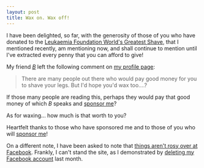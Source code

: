 ```yaml
---
layout: post
title: Wax on. Wax off!
---
```


I have been delighted, so far, with the generosity of those of you who have
donated to the [Leukaemia Foundation World's Greatest
Shave](/blog/2009/02/15/please-sponsor-me-in-world's-greatest-shave-2009/), that I
mentioned recently, am mentioning now, and shall continue to mention until I've
extracted every penny that you can afford to give!


My friend [_B_](https://aboycalledbrian.blogspot.com/) left the following comment
on [my profile
page](https://my.imisfriendraising.com.au/personalPage.aspx?SID=54895):

> There are many people out there who would pay good money for you to shave
your legs. But I'd hope you'd wax too....?

If those many people are reading this, perhaps they would pay that good money of
which _B_ speaks and [sponsor
me](https://secure.imisfriendraising.com.au/registrant/donate.aspx?EventID=9529&amp;LangPref=en-CA&amp;SPID=1239819)?


As for waxing... how much is that worth to you?


Heartfelt thanks to those who have sponsored me and to those of you who will
[sponsor
me](https://secure.imisfriendraising.com.au/registrant/donate.aspx?EventID=9529&amp;LangPref=en-CA&amp;SPID=1239819)!


On a different note, I have been asked to note that [things aren't rosy over at
Facebook](https://www.bbc.co.uk/blogs/technology/2009/02/facebook_still_showing_growing.html).
Frankly, I can't stand the site, as I demonstrated by [deleting my Facebook
account](/blog/2008/12/27/facebook-no-more/) last month.

